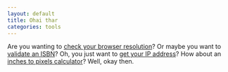 ```yaml
---
layout: default
title: Ohai thar
categories: tools
---
```


Are you wanting to [check your browser resolution](/tools/browser-resolution.html)? Or
maybe you want to [validate an ISBN](/tools/isbn-validator.html)? Oh, you just want to
[get your IP address](/tools/ip-address.html)?
How about an [inches to pixels calculator](/tools/in-to-px-calculator.html)?
Well, okay then.